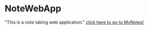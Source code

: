 # NoteWebApp
"This is a note taking web application."
[click here to go to MyNotes!](https://himanshuraj524.github.io/NoteWebApp/home.html)

